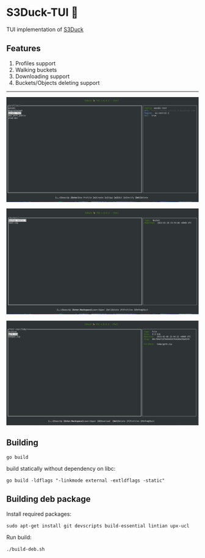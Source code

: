 S3Duck-TUI 🦆
======

TUI implementation of [S3Duck](https://github.com/nexusriot/s3duck)

Features
-------------

1. Profiles support
2. Walking buckets
3. Downloading support
4. Buckets/Objects deleting support
------------- 

![Profiles](resources/profiles.png)

![Buckets](resources/buckets.png)

![Folders](resources/folders.png)

Building
------------- 
```
go build
```
build statically without dependency on libc:
```
go build -ldflags "-linkmode external -extldflags -static"
```

Building deb package
------------- 
Install required packages:
```
sudo apt-get install git devscripts build-essential lintian upx-ucl
```
Run build:
```
./build-deb.sh
```
